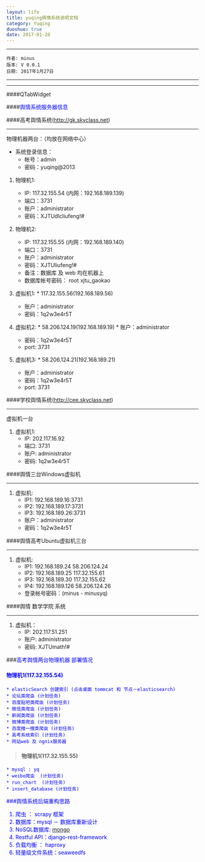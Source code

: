 ```yaml
---
layout: life
title: yuqing舆情系统说明文档
category: Yuqing
duoshuo: true
date: 2017-01-28
---
```


******

	作者: minus
	版本: V 0.0.1
	日期: 2017年1月27日

<!-- more -->

*******
******

####QTabWidget

####<font color="blue">舆情系统服务器信息</font>

####高考舆情系统(http://gk.skyclass.net)

___
>
物理机器两台：（均放在网络中心）
>	
* 系统登录信息：
	* 帐号：admin
	* 密码：yuqing@2013
>
1. 物理机1:
	* IP: 117.32.155.54 (内网：192.168.189.139) 
	* 端口：3731
	* 账户：administrator
	* 密码：XJTUdlcliufeng!#
2. 物理机2:
	* IP: 117.32.155.55 (内网：192.168.189.140)
	* 端口：3731
	* 账户：administrator
	* 密码：XJTUliufeng!#
	* 备注：数据库 及 web 均在机器上
	* 数据库帐号密码： root  xjtu_gaokao

3. 虚拟机1:
        * 117.32.155.56(192.168.189.56)
	* 账户：administrator
	* 密码：1q2w3e4r5T

4. 虚拟机2: 
        * 58.206.124.19(192.168.189.19)
        * 账户：administrator
	* 密码：1q2w3e4r5T
	* port: 3731

5. 虚拟机3:
        * 58.206.124.21(192.168.189.21)
	* 账户：administrator
	* 密码：1q2w3e4r5T
	* port: 3731


####学校舆情系统(http://cee.skyclass.net)
___
>
虚拟机一台
>
1. 虚拟机1:
	* IP: 202.117.16.92
	* 端口: 3731
	* 账户: administrator
	* 密码: 1q2w3e4r5T

####舆情三台Windows虚拟机
___
>
1. 虚拟机:
	* IP1: 192.168.189.16:3731
	* IP2: 192.168.189.17:3731
	* IP3: 192.168.189.26:3731
	* 账户：administrator
	* 密码：1q2w3e4r5T

####舆情高考Ubuntu虚拟机三台
___
>
1. 虚拟机:
	* IP1: 192.168.189.24  58.206.124.24
	* IP2: 192.168.189.25  117.32.155.61
	* IP3: 192.168.189.30  117.32.155.62
	* IP4: 192.168.189.126 58.206.124.26
	* 登录帐号密码：(minus - minusyq)
	
####舆情 数学学院 系统
___
>
1. 虚拟机：
	* IP: 202.117.51.251
	* 账户: administrator
	* 密码: XJTUmath!#


###<font color="blue">高考舆情两台物理机器 部署情况</blue>
>
#### 物理机1(117.32.155.54)
	* elasticSearch 创建索引 (点击桌面 tommcat 和 节点－elasticsearch)
	* 论坛类爬虫 (计划任务)
	* 百度贴吧类爬虫 (计划任务)
	* 微信类爬虫 (计划任务)
	* 新闻类爬虫 (计划任务)
	* 微博类爬虫 (计划任务)
	* 百度搜一搜类爬虫 (计划任务)
	* 高考系统索引 (计划任务)
	* 网站web 及 ngnix服务器

>#### 物理机1(117.32.155.55)
	* mysql : yq
	* weibo爬虫  (计划任务)
	* run_chart  (计划任务)
	* insert_database (计划任务)
	
	
###<font color="blue">舆情系统后端重构思路</font>
>
1. 爬虫 ： scrapy 框架
2. 数据库：mysql  － 数据库重新设计
3. NoSQL数据库: [mongo](http://www.iyunv.com/thread-189162-1-1.html)
4. Restful API：django-rest-framework
5. 负载均衡 ： haproxy
6. 轻量级文件系统：seaweedfs
	

